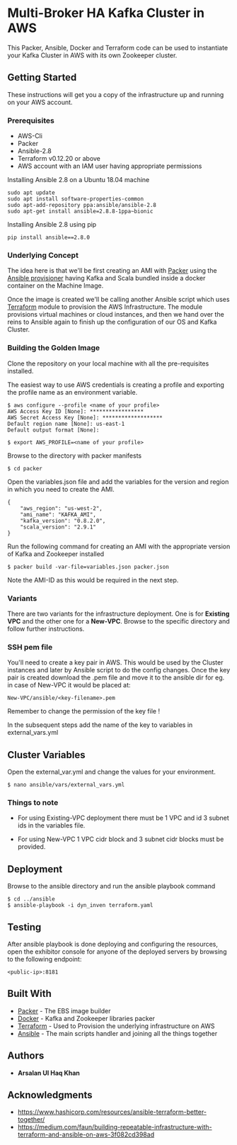 # Multi-Broker HA Kafka Cluster in AWS

This Packer, Ansible, Docker and Terraform code can be used to instantiate your Kafka Cluster in AWS with its own Zookeeper cluster.

## Getting Started

These instructions will get you a copy of the infrastructure up and running on your AWS account.

### Prerequisites

* AWS-Cli
* Packer
* Ansible-2.8
* Terraform v0.12.20 or above
* AWS account with an IAM user having appropriate permissions

Installing Ansible 2.8 on a Ubuntu 18.04 machine
```
sudo apt update
sudo apt install software-properties-common
sudo apt-add-repository ppa:ansible/ansible-2.8
sudo apt-get install ansible=2.8.8-1ppa~bionic
```
Installing Ansible 2.8 using pip
```
pip install ansible==2.8.0
```

### Underlying Concept

The idea here is that we'll be first creating an AMI with [Packer](https://packer.io/) using the [Ansible provisioner](https://packer.io/docs/provisioners/ansible.html) having  Kafka and Scala bundled inside a docker container on the Machine Image.

Once the image is created we'll be calling another Ansible script which uses [Terraform](https://docs.ansible.com/ansible/latest/modules/terraform_module.html) module to provision the AWS Infrastructure. The module provisions virtual machines or cloud instances, and then we hand over the reins to Ansible again to finish up the configuration of our OS and Kafka Cluster.

### Building the Golden Image
Clone the repository on your local machine with all the pre-requisites installed.

The easiest way to use AWS credentials is creating a profile and exporting the profile name as an environment variable.

```
$ aws configure --profile <name of your profile>
AWS Access Key ID [None]: *****************
AWS Secret Access Key [None]: *******************
Default region name [None]: us-east-1
Default output format [None]:

$ export AWS_PROFILE=<name of your profile>
```
Browse to the directory with packer manifests
```
$ cd packer
```


Open the variables.json file and add the variables for the version and region in which you need to create the AMI.

```
{
    "aws_region": "us-west-2",
    "ami_name": "KAFKA_AMI",
    "kafka_version": "0.8.2.0",
    "scala_version": "2.9.1"
}
```
Run the following command for creating an AMI with the appropriate version of Kafka and Zookeeper installed

```
$ packer build -var-file=variables.json packer.json
```
Note the AMI-ID as this would be required in the next step.

### Variants
There are two variants for the infrastructure deployment. One is for **Existing VPC** and the other one for a **New-VPC**. Browse to the specific directory and follow further instructions.

### SSH pem file
You'll need to create a key pair in AWS. This would be used by the Cluster instances and later by Ansible script to do the config changes. Once the key pair is created download the .pem file and move it to the ansible dir for eg. in case of New-VPC it would be placed at:
```
New-VPC/ansible/<key-filename>.pem
```
Remember to change the permission of the key file !

In the subsequent steps add the name of the key to variables in external_vars.yml
## Cluster Variables

Open the external_var.yml and change the values for your environment.
```
$ nano ansible/vars/external_vars.yml
```
### Things to note
* For using Existing-VPC deployment there must be 1 VPC and id 3 subnet ids in the variables file.

* For using New-VPC 1 VPC cidr block and 3 subnet cidr blocks must be provided.

## Deployment

Browse to the ansible directory and run the ansible playbook command
```
$ cd ../ansible
$ ansible-playbook -i dyn_inven terraform.yaml
```

## Testing
After ansible playbook is done deploying and configuring the resources, open the exhibitor console for anyone of the deployed servers by browsing to the following endpoint:
```
<public-ip>:8181
```

## Built With

* [Packer](https://www.packer.io/docs) - The EBS image builder
* [Docker](https://docs.docker.com/) - Kafka and Zookeeper libraries packer
* [Terraform](https://www.terraform.io/docs/index.html) - Used to Provision the underlying infrastructure on AWS
* [Ansible](https://docs.ansible.com/) - The main scripts handler and joining all the things together

## Authors

* **Arsalan Ul Haq Khan**

## Acknowledgments

* https://www.hashicorp.com/resources/ansible-terraform-better-together/
* https://medium.com/faun/building-repeatable-infrastructure-with-terraform-and-ansible-on-aws-3f082cd398ad